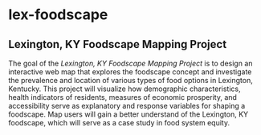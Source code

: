 # lex-foodscape
## Lexington, KY Foodscape Mapping Project

The goal of the *Lexington, KY Foodscape Mapping Project* is to design an interactive web map that explores the foodscape concept and investigate the prevalence and location of various types of food options in Lexington, Kentucky. This project will visualize how demographic characteristics, health indicators of residents, measures of economic prosperity, and accessibility serve as explanatory and response variables for shaping a foodscape. Map users will gain a better understand of the Lexington, KY foodscape, which will serve as a case study in food system equity.